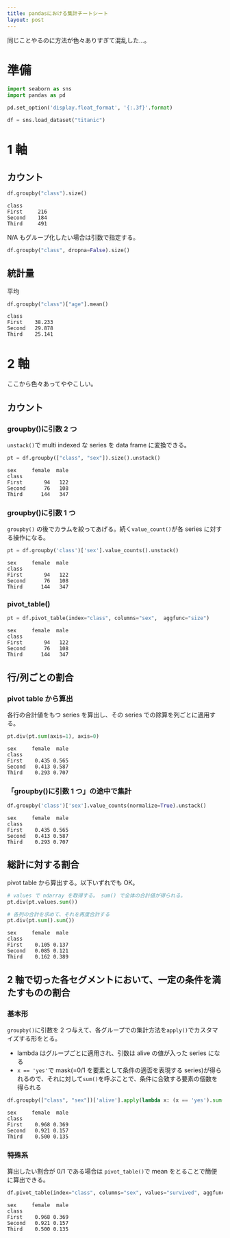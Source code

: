 ```yaml
---
title: pandasにおける集計チートシート
layout: post
---
```


同じことやるのに方法が色々ありすぎて混乱した...。

# 準備

```python
import seaborn as sns
import pandas as pd

pd.set_option('display.float_format', '{:.3f}'.format)

df = sns.load_dataset("titanic")
```

# 1 軸

## カウント

```python
df.groupby("class").size()
```

```
class
First     216
Second    184
Third     491
```

N/A もグループ化したい場合は引数で指定する。

```python
df.groupby("class", dropna=False).size()
```

## 統計量

平均

```python
df.groupby("class")["age"].mean()
```

```
class
First    38.233
Second   29.878
Third    25.141
```

# 2 軸

ここから色々あってややこしい。

## カウント

### groupby()に引数 2 つ

`unstack()`で multi indexed な series を data frame に変換できる。

```python
pt = df.groupby(["class", "sex"]).size().unstack()
```

```
sex     female  male
class
First       94   122
Second      76   108
Third      144   347
```

### groupby()に引数 1 つ

`groupby()` の後でカラムを絞ってあげる。続く`value_count()`が各 series に対する操作になる。

```python
pt = df.groupby('class')['sex'].value_counts().unstack()
```

```
sex     female  male
class
First       94   122
Second      76   108
Third      144   347
```

### pivot_table()

```python
pt = df.pivot_table(index="class", columns="sex",  aggfunc="size")
```

```
sex     female  male
class
First       94   122
Second      76   108
Third      144   347
```

## 行/列ごとの割合

### pivot table から算出

各行の合計値をもつ series を算出し、その series での除算を列ごとに適用する。

```python
pt.div(pt.sum(axis=1), axis=0)
```

```
sex     female  male
class
First    0.435 0.565
Second   0.413 0.587
Third    0.293 0.707
```

### 「groupby()に引数 1 つ」の途中で集計

```python
df.groupby('class')['sex'].value_counts(normalize=True).unstack()
```

```
sex     female  male
class
First    0.435 0.565
Second   0.413 0.587
Third    0.293 0.707
```

## 総計に対する割合

pivot table から算出する。以下いずれでも OK。

```python
# values で ndarray を取得する。 sum() で全体の合計値が得られる。
pt.div(pt.values.sum())

# 各列の合計を求めて、それを再度合計する
pt.div(pt.sum().sum())
```

```
sex     female  male
class
First    0.105 0.137
Second   0.085 0.121
Third    0.162 0.389
```

## 2 軸で切った各セグメントにおいて、一定の条件を満たすものの割合

### 基本形

`groupby()`に引数を 2 つ与えて、各グループでの集計方法を`apply()`でカスタマイズする形をとる。

- lambda はグループごとに適用され、引数は alive の値が入った series になる
- `x == 'yes'`で mask(=0/1 を要素として条件の適否を表現する series)が得られるので、それに対して`sum()`を呼ぶことで、条件に合致する要素の個数を得られる

```python
df.groupby(["class", "sex"])['alive'].apply(lambda x: (x == 'yes').sum() /len(x)).unstack()
```

```
sex     female  male
class
First    0.968 0.369
Second   0.921 0.157
Third    0.500 0.135
```

### 特殊系

算出したい割合が 0/1 である場合は `pivot_table()`で mean をとることで簡便に算出できる。

```python
df.pivot_table(index="class", columns="sex", values="survived", aggfunc="mean")
```

```
sex     female  male
class
First    0.968 0.369
Second   0.921 0.157
Third    0.500 0.135
```
